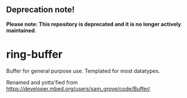 ## Deprecation note!

**Please note: This repository is deprecated and it is no longer actively maintained**.

# ring-buffer
Buffer for general purpose use. Templated for most datatypes.

Renamed and yotta'fied from https://developer.mbed.org/users/sam_grove/code/Buffer/

